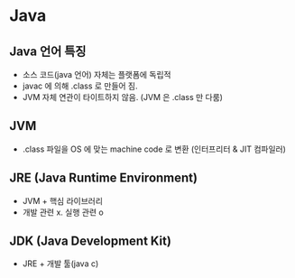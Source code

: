 # Java

## Java 언어 특징
 * 소스 코드(java 언어) 자체는 플랫폼에 독립적
 * javac 에 의해 .class 로 만들어 짐.
 * JVM 자체 연관이 타이트하지 않음. (JVM 은 .class 만 다룸)

## JVM
 * .class 파일을 OS 에 맞는 machine code 로 변환 (인터프리터 & JIT 컴파일러)

## JRE (Java Runtime Environment)
* JVM + 핵심 라이브러리
* 개발 관련 x. 실행 관련 o

## JDK (Java Development Kit)
* JRE + 개발 툴(java c)
